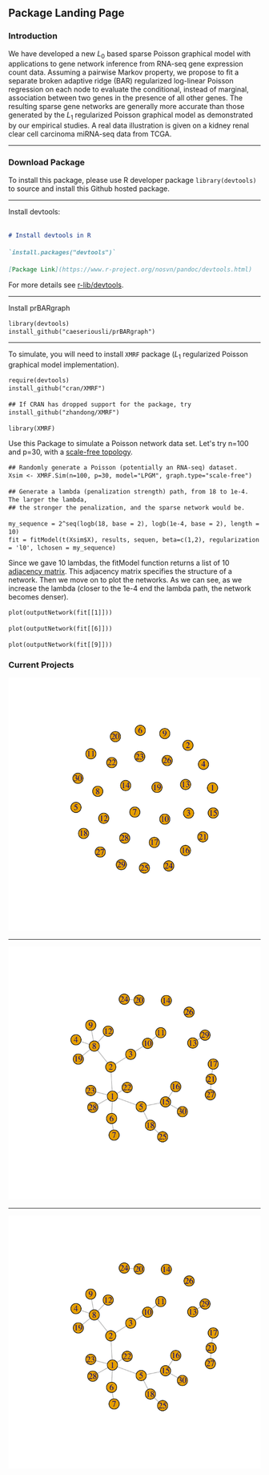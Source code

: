 ## Package Landing Page

### Introduction

We have developed a new $L_0$ based sparse Poisson graphical model with applications to gene network inference from RNA-seq gene expression count data. Assuming a pairwise Markov property, we propose to fit a separate broken adaptive ridge (BAR)  regularized log-linear Poisson regression on each node to evaluate the conditional, instead of marginal, association between two genes in the presence of all other genes. The resulting sparse gene networks are generally more accurate than those generated by the $L_1$ regularized Poisson graphical model as demonstrated by our empirical studies. A real data illustration is given on a kidney renal clear cell carcinoma miRNA-seq data from TCGA. 

---

### Download Package

To install this package, please use R developer package `library(devtools)` to source and install this Github hosted package.

---

Install devtools:

```markdown

# Install devtools in R

`install.packages("devtools")`

[Package Link](https://www.r-project.org/nosvn/pandoc/devtools.html) 
```

For more details see [r-lib/devtools](https://github.com/r-lib/devtools).

---

Install prBARgraph

```{r}
library(devtools)
install_github("caeseriousli/prBARgraph")
```

--- 

To simulate, you will need to install `XMRF` package ($L_1$ regularized Poisson graphical model implementation).


```{r}
require(devtools)
install_github("cran/XMRF")

## If CRAN has dropped support for the package, try 
install_github("zhandong/XMRF")

library(XMRF)
```

Use this Package to simulate a Poisson network data set. Let's try n=100 and p=30, with a [scale-free topology](https://en.wikipedia.org/wiki/Scale-free_network).

```{r}
## Randomly generate a Poisson (potentially an RNA-seq) dataset.
Xsim <- XMRF.Sim(n=100, p=30, model="LPGM", graph.type="scale-free")

## Generate a lambda (penalization strength) path, from 18 to 1e-4. The larger the lambda, 
## the stronger the penalization, and the sparse network would be.

my_sequence = 2^seq(logb(18, base = 2), logb(1e-4, base = 2), length = 10)
fit = fitModel(t(Xsim$X), results, sequen, beta=c(1,2), regularization = 'l0', lchosen = my_sequence)
```


Since we gave 10 lambdas, the fitModel function returns a list of 10 [adjacency matrix](https://en.wikipedia.org/wiki/Adjacency_matrix). This adjacency matrix specifies the structure of a network. Then we move on to plot the networks. As we can see, as we increase the lambda (closer to the 1e-4 end the lambda path, the network becomes denser).

```{r}
plot(outputNetwork(fit[[1]]))

plot(outputNetwork(fit[[6]]))

plot(outputNetwork(fit[[9]]))

```

### Current Projects

<img src="inst/network1.pdf?raw=true"/>

---

<img src="inst/network4.pdf?raw=true"/>

---

<img src="inst/network9.pdf?raw=true"/>


